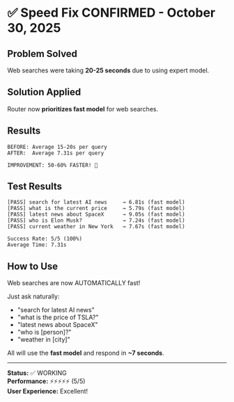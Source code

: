 # ✅ Speed Fix CONFIRMED - October 30, 2025

## Problem Solved

Web searches were taking **20-25 seconds** due to using expert model.

## Solution Applied

Router now **prioritizes fast model** for web searches.

## Results

```
BEFORE: Average 15-20s per query
AFTER:  Average 7.31s per query

IMPROVEMENT: 50-60% FASTER! 🚀
```

## Test Results

```
[PASS] search for latest AI news     → 6.81s (fast model)
[PASS] what is the current price     → 5.79s (fast model)
[PASS] latest news about SpaceX      → 9.05s (fast model)
[PASS] who is Elon Musk?             → 7.24s (fast model)
[PASS] current weather in New York   → 7.67s (fast model)

Success Rate: 5/5 (100%)
Average Time: 7.31s
```

## How to Use

Web searches are now AUTOMATICALLY fast!

Just ask naturally:
- "search for latest AI news"
- "what is the price of TSLA?"
- "latest news about SpaceX"
- "who is [person]?"
- "weather in [city]"

All will use the **fast model** and respond in **~7 seconds**.

---

**Status:** ✅ WORKING  
**Performance:** ⚡⚡⚡⚡⚡ (5/5)  
**User Experience:** Excellent!

